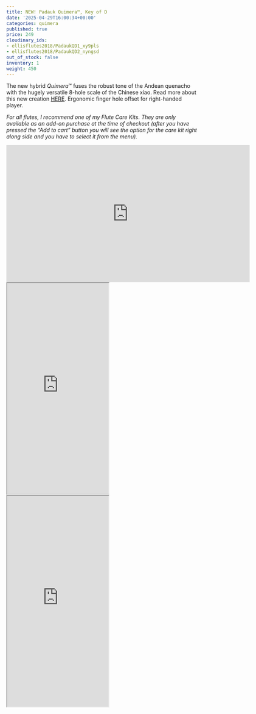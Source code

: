```yaml
---
title: NEW! Padauk Quimera™, Key of D
date: '2025-04-29T16:00:34+00:00'
categories: quimera
published: true
price: 249
cloudinary_ids:
- ellisflutes2018/PadaukQD1_xy9pls
- ellisflutes2018/PadaukQD2_nyngsd
out_of_stock: false
inventory: 1
weight: 450
---
```


The new hybrid  *Quimera*™ fuses the robust tone of the Andean quenacho with the hugely versatile 8-hole scale of the Chinese xiao.  Read more about this new creation [HERE](https://www.ellisflutes.com/world-flutes/quimera).   Ergonomic finger hole offset for right-handed player.

*For all flutes, I recommend one of my Flute Care Kits. They are only available as an add-on purchase at the time of checkout (after you have pressed the “Add to cart” button you will see the option for the care kit right along side and you have to select it from the menu).*

<iframe title="vimeo-player" src="https://player.vimeo.com/video/1057859321?h=5ecf8b6eb0" width="640" height="360" frameborder="0"    allowfullscreen></iframe>

<iframe width="267" height="554" src="https://www.youtube.com/embed/99C4dllkXO8" ></iframe>

<iframe width="267" height="554" src="https://www.youtube.com/embed/UAymcOqrcMo" ></iframe>
